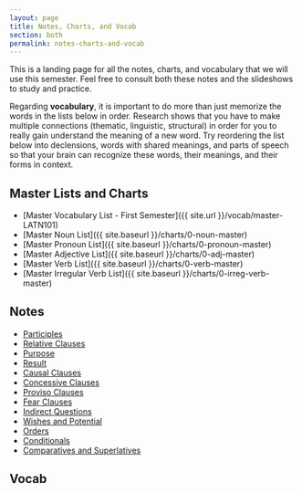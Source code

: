 ```yaml
---
layout: page
title: Notes, Charts, and Vocab
section: both
permalink: notes-charts-and-vocab
---
```


This is a landing page for all the notes, charts, and vocabulary that we will use this semester. Feel free to consult both these notes and the slideshows to study and practice.

Regarding **vocabulary**, it is important to do more than just memorize the words in the lists below in order. Research shows that you have to make multiple connections (thematic, linguistic, structural) in order for you to really gain understand the meaning of a new word. Try reordering the list below into declensions, words with shared meanings, and parts of speech so that your brain can recognize these words, their meanings, and their forms in context.

## Master Lists and Charts

- [Master Vocabulary List - First Semester]({{ site.url }}/vocab/master-LATN101)
- [Master Noun List]({{ site.baseurl }}/charts/0-noun-master)
- [Master Pronoun List]({{ site.baseurl }}/charts/0-pronoun-master)
- [Master Adjective List]({{ site.baseurl }}/charts/0-adj-master)
- [Master Verb List]({{ site.baseurl }}/charts/0-verb-master)
- [Master Irregular Verb List]({{ site.baseurl }}/charts/0-irreg-verb-master)

## Notes

- [Participles](participles)
- [Relative Clauses](relative)
- [Purpose](purpose)
- [Result](result)
- [Causal Clauses](causal)
- [Concessive Clauses](concessive)
- [Proviso Clauses](proviso)
- [Fear Clauses](fear)
- [Indirect Questions](indirect-questions)
- [Wishes and Potential](wishes-and-potential)
- [Orders](orders)
- [Conditionals](conditionals)
- [Comparatives and Superlatives](comparative-and-superlative)

## Vocab
